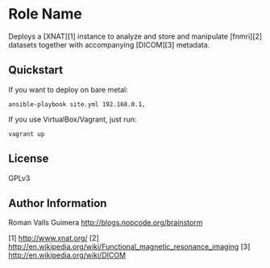 Role Name
=========

Deploys a [XNAT][1] instance to analyze and store and manipulate [fnmri][2] datasets together with accompanying [DICOM][3] metadata.

Quickstart
----------

If you want to deploy on bare metal:

    ansible-playbook site.yml 192.168.0.1,

If you use VirtualBox/Vagrant, just run:

	vagrant up

License
-------

GPLv3

Author Information
------------------

Roman Valls Guimera
http://blogs.nopcode.org/brainstorm

 [1] http://www.xnat.org/
 [2] http://en.wikipedia.org/wiki/Functional_magnetic_resonance_imaging
 [3] http://en.wikipedia.org/wiki/DICOM
